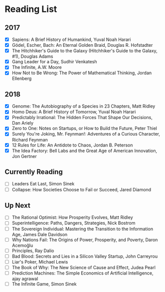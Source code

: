 # Reading List

## 2017

- [x] Sapiens: A Brief History of Humankind, Yuval Noah Harari
- [x] Gödel, Escher, Bach: An Eternal Golden Braid, Douglas R. Hofstadter
- [x] The Hitchhiker's Guide to the Galaxy (Hitchhiker's Guide to the Galaxy, #1), Douglas Adams
- [x] Gang Leader for a Day, Sudhir Venkatesh
- [x] The Infinite, A.W. Moore
- [x] How Not to Be Wrong: The Power of Mathematical Thinking, Jordan Ellenberg

## 2018

- [x] Genome: The Autobiography of a Species in 23 Chapters, Matt Ridley
- [x] Homo Deus: A Brief History of Tomorrow, Yuval Noah Harari
- [x] Predictably Irrational: The Hidden Forces That Shape Our Decisions, Dan Ariely
- [x] Zero to One: Notes on Startups, or How to Build the Future, Peter Thiel
- [x] Surely You're Joking, Mr. Feynman!: Adventures of a Curious Character, Richard Feynman
- [x] 12 Rules for Life: An Antidote to Chaos, Jordan B. Peterson
- [x] The Idea Factory: Bell Labs and the Great Age of American Innovation, Jon Gertner

## Currently Reading

- [ ] Leaders Eat Last, Simon Sinek
- [ ] Collapse: How Societies Choose to Fail or Succeed, Jared Diamond

## Up Next

- [ ] The Rational Optimist: How Prosperity Evolves, Matt Ridley
- [ ] Superintelligence: Paths, Dangers, Strategies, Nick Bostrom
- [ ] The Sovereign Individual: Mastering the Transition to the Information Age, James Dale Davidson
- [ ] Why Nations Fail: The Origins of Power, Prosperity, and Poverty, Daron Acemoğlu
- [ ] Principles, Ray Dalio
- [ ] Bad Blood: Secrets and Lies in a Silicon Valley Startup, John Carreyrou
- [ ] Liar's Poker, Michael   Lewis
- [ ] The Book of Why: The New Science of Cause and Effect, Judea Pearl
- [ ] Prediction Machines: The Simple Economics of Artificial Intelligence, ajay agrawal
- [ ] The Infinite Game, Simon Sinek
